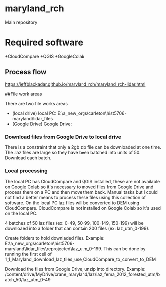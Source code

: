 # maryland_rch

Main repository

# Required software

+CloudCompare
+QGIS
+GoogleColab

## Process flow

https://jeffblackadar.github.io/maryland_rch/maryland_rch-lidar.html

##File work areas

There are two file works areas
+ (local drive) local PC: E:\a_new_orgs\carleton\hist5706-maryland\lidar_files
+ (Google Drive) Google Drive: 

### Download files from Google Drive to local drive
There is a constraint that only a 2gb zip file can be downloaded at one time. The .laz files are large so they have been batched into units of 50.
Download each batch.

### Local processing

The local PC has CloudCompare and QGIS installed, these are not available on Google Colab so it's necessary to moved files from Google Drive and process them on a PC and then move them back. Manual tasks but I could not find a better means to process these files using this collection of software.
On the local PC laz files will be converted to DEM using CloudCompare. CloudCompare is not installed on Google Colab so it's used on the local PC.

4 batches of 50 laz files (ex: 0-49, 50-99, 100-149, 150-199) will be downloaed into a folder that can contain 200 files (ex: laz_utm_0-199).

Create folders to hold downladed files. Example: E:\a_new_orgs\carleton\hist5706-maryland\lidar_files\reprojected\laz_utm_0-199. This can be done by running the first cell of 1_1_Maryland_download_laz_tiles_use_CloudCompare_to_convert_to_DEM

Download the files from Google Drive, unzip into directory. Example: /content/drive/MyDrive/crane_maryland/laz/laz_fema_2012_forested_utm/batch_50/laz_utm_0-49 









####




